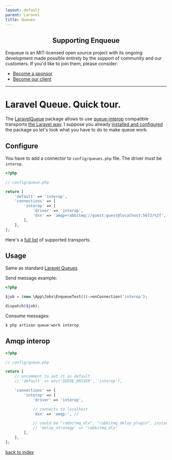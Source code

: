 ```yaml
---
layout: default
parent: Laravel
title: Queues
---
```

<h2 align="center">Supporting Enqueue</h2>

Enqueue is an MIT-licensed open source project with its ongoing development made possible entirely by the support of community and our customers. If you'd like to join them, please consider:

- [Become a sponsor](https://www.patreon.com/makasim)
- [Become our client](http://forma-pro.com/)

---

# Laravel Queue. Quick tour.

The [LaravelQueue](https://github.com/php-enqueue/laravel-queue) package allows to use [queue-interop](https://github.com/queue-interop/queue-interop) compatible transports [the Laravel way](https://laravel.com/docs/5.4/queues).
I suppose you already [installed and configured](quick_tour.md) the package so let's look what you have to do to make queue work.

## Configure

You have to add a connector to `config/queues.php` file. The driver must be `interop`.

```php
<?php

// config/queue.php

return [
    'default' => 'interop',
    'connections' => [
        'interop' => [
            'driver' => 'interop',
            'dsn' => 'amqp+rabbitmq://guest:guest@localhost:5672/%2f',
        ],
    ],
];
```

Here's a [full list](../transport) of supported transports.

## Usage

Same as standard [Laravel Queues](https://laravel.com/docs/5.4/queues)

Send message example:

```php
<?php

$job = (new \App\Jobs\EnqueueTest())->onConnection('interop');

dispatch($job);
```

Consume messages:

```bash
$ php artisan queue:work interop
```

## Amqp interop

```php
<?php

// config/queue.php

return [
    // uncomment to set it as default
    // 'default' => env('QUEUE_DRIVER', 'interop'),

    'connections' => [
        'interop' => [
            'driver' => 'interop',

            // connects to localhost
            'dsn' => 'amqp:', //

            // could be "rabbitmq_dlx", "rabbitmq_delay_plugin", instance of DelayStrategy interface or null
            // 'delay_strategy' => 'rabbitmq_dlx'
        ],
    ],
];
```

[back to index](../index.md)
